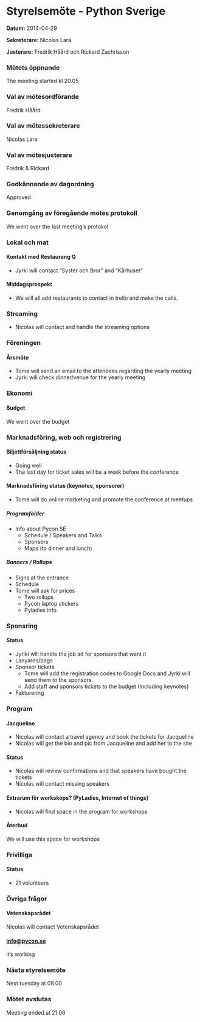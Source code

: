 # Styrelsemöte - Python Sverige

**Datum:** 2014-04-29

**Sekreterare:** Nicolas Lara

**Justerare:** Fredrik Håård och Rickard Zachrisson

### Mötets öppnande

The meeting started kl 20.05

### Val av mötesordförande

Fredrik Håård

### Val av mötessekreterare

Nicolas Lara

### Val av mötesjusterare

Fredrik & Rickard

### Godkännande av dagordning

Approved

### Genomgång av föregående mötes protokoll

We went over the last meeting’s protokol

### Lokal och mat

#### Kontakt med Restaurang Q

* Jyrki will contact “Syster och Bror” and “Kårhuset”

#### Middagsprospekt

 * We will all add restaurants to contact in trello and make the calls.

### Streaming

 * Nicolas will contact and handle the streaming options

### Föreningen

#### Årsmöte

 * Tome will send an email to the attendees regarding the yearly meeting
 * Jyrki will check dinner/venue for the yearly meeting

### Ekonomi

#### Budget

We went over the budget

### Marknadsföring, web och registrering

#### Biljettförsäljning status

 * Going well
 * The last day for ticket sales will be a week before the conference

#### Marknadsföring status (keynotes, sponsorer)

 * Tome will do online marketing and promote the conference at meetups

##### Programfolder

 * Info about Pycon SE
   * Schedule / Speakers and Talks
   * Sponsors
   * Maps (to dinner and lunch)

##### Banners / Rollups
   * Signs at the entrance
   * Schedule
   * Tome will ask for prices
     * Two rollups
     * Pycon laptop stickers
     * Pyladies info

### Sponsring

#### Status

 * Jyriki will handle the job ad for sponsors that want it
 * Lanyards/bags
 * Sponsor tickets
    * Tome will add the registration codes to Google Docs and Jyrki will send them to the sponsors.
    * Add staff and sponsors tickets to the budget (Including keynotes)
 * Fakturering

### Program

#### Jacqueline

 * Nicolas will contact a travel agency and book the tickets for Jacqueline
 * Nicolas will get the bio and pic from Jacqueline and add her to the site

#### Status

* Nicolas will review confirmations and that speakers have bought the tickets
* Nicolas will contact missing speakers

#### Extrarum för workskops? (PyLadies, Internet of things)

* Nicolas will find space in the program for workshops

#### Återbud

We will use this space for workshops

### Frivilliga

#### Status

* 21 volunteers

### Övriga frågor

#### Vetenskapsrådet

Nicolas will contact Vetenskapsrådet

#### info@pycon.se

it’s working

### Nästa styrelsemöte

Next tuesday at 08.00

### Mötet avslutas

Meeting ended at 21.06
